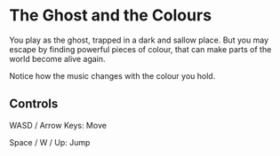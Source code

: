 The Ghost and the Colours
=========================

You play as the ghost, trapped in a dark and sallow place.
But you may escape by finding powerful pieces of colour, that
can make parts of the world become alive again.

Notice how the music changes with the colour you hold.

Controls
--------

WASD / Arrow Keys: Move

Space / W / Up: Jump
